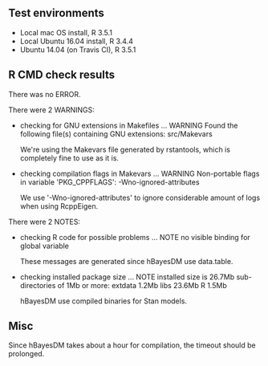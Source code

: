 ## Test environments

* Local mac OS install, R 3.5.1
* Local Ubuntu 16.04 install, R 3.4.4
* Ubuntu 14.04 (on Travis CI), R 3.5.1

## R CMD check results

There was no ERROR.

There were 2 WARNINGS:

* checking for GNU extensions in Makefiles ... WARNING
  Found the following file(s) containing GNU extensions:
    src/Makevars

  We're using the Makevars file generated by rstantools, which
  is completely fine to use as it is.
  
* checking compilation flags in Makevars ... WARNING
  Non-portable flags in variable 'PKG_CPPFLAGS':
    -Wno-ignored-attributes
    
  We use '-Wno-ignored-attributes' to ignore considerable amount of logs
  when using RcppEigen.

There were 2 NOTES:

* checking R code for possible problems ... NOTE
  no visible binding for global variable

  These messages are generated since hBayesDM use data.table.

* checking installed package size ... NOTE
  installed size is 26.7Mb
  sub-directories of 1Mb or more:
    extdata   1.2Mb
    libs     23.6Mb
    R         1.5Mb

  hBayesDM use compiled binaries for Stan models.

## Misc

Since hBayesDM takes about a hour for compilation, the timeout should be prolonged.
